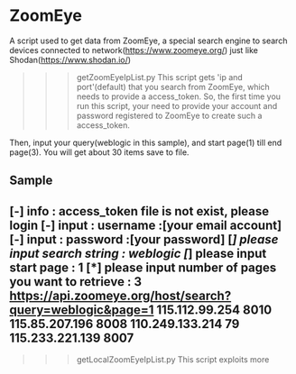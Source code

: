 # ZoomEye
A script used to get data from ZoomEye, a special search engine to search devices connected to network(https://www.zoomeye.org/)
just like Shodan(https://www.shodan.io/)

>>> getZoomEyeIpList.py
This script gets 'ip and port'(default) that you search from ZoomEye, which needs to provide a access_token. So, the first time 
you run this script, your need to provide your account and password registered to ZoomEye to create such a access_token.

Then, input your query(weblogic in this sample), and start page(1) till end page(3). You will get about 30 items save to file.

Sample
-------------------------------------------------------
[-] info : access_token file is not exist, please login
[-] input : username :[your email account]
[-] input : password :[your password]
[*] please input search string : weblogic
[*] please input start page : 1
[*] please input number of pages you want to retrieve : 3
https://api.zoomeye.org/host/search?query=weblogic&page=1
115.112.99.254 8010
115.85.207.196 8008
110.249.133.214 79
115.233.221.139 8007
--------------------------------------------------------


>>>getLocalZoomEyeIpList.py
This script exploits more 
